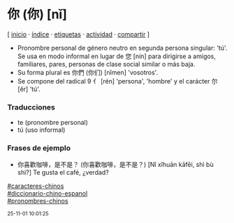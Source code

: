# 你 (你) [nǐ]
[ [inicio](https://github.com/jucardus/jucardus.github.io/blob/main/index.md) · [índice](https://github.com/jucardus/jucardus.github.io/blob/main/indice.md) · [etiquetas](https://github.com/jucardus/jucardus.github.io/blob/main/etiquetas.md) · [actividad](https://github.com/jucardus/jucardus.github.io/blob/main/actividad.md) · [compartir](https://x.com/intent/tweet?text=%E4%BD%A0+(%E4%BD%A0)+%5Bn%C7%90%5D+%E2%80%94+Diccionario+chino-espa%C3%B1ol%2C+Caracteres+chinos%2C+Pronombres+chinos%0A%0A%E2%86%92+https%3A%2F%2Fgithub.com%2Fjucardus%2Fjucardus.github.io%2Fblob%2Fmain%2Fn%2Fi%2F3%2Fni3-20320.md%0A%0A%23caracteres_chinos_jucardus%0A%23diccionario_chino_espanol_jucardus%0A%23pronombres_chinos_jucardus) ]

* Pronombre personal de género neutro en segunda persona singular: 'tú'. Se usa en modo informal en lugar de 您 [nín] para dirigirse a amigos, familiares, pares, personas de clase social similar o más baja.
* Su forma plural es 你們 (你们) [nǐmen] 'vosotros'.
* Se compone del radical 9 亻 [rén] 'persona', 'hombre' y el carácter 尔 [ěr] 'tú'.

### Traducciones

* te (pronombre personal)
* tú (uso informal)

### Frases de ejemplo

* 你喜歡咖啡，是不是？ (你喜歡咖啡，是不是？) [Nǐ xǐhuān kāfēi, shì bù shì?] Te gusta el café, ¿verdad?

[#caracteres-chinos](https://github.com/jucardus/jucardus.github.io/blob/main/c/a/caracteres-chinos.md)  
[#diccionario-chino-espanol](https://github.com/jucardus/jucardus.github.io/blob/main/d/i/diccionario-chino-espanol.md)  
[#pronombres-chinos](https://github.com/jucardus/jucardus.github.io/blob/main/p/r/pronombres-chinos.md)

<sup>25-11-01 10:01:25</sup>
